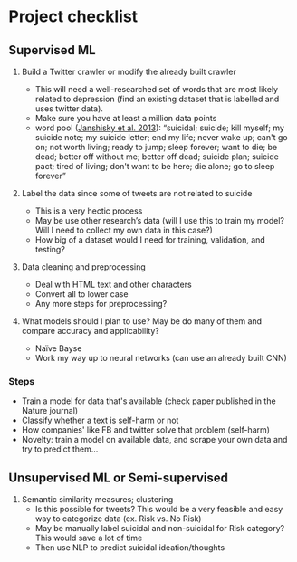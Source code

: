 # Project checklist

## Supervised ML

1. Build a Twitter crawler or modify the already built crawler 
   - This will need a well-researched set of words that are most likely related to depression (find an existing dataset that is labelled and uses twitter data). 
   - Make sure you have at least a million data points 
   - word pool ([Janshisky et al. 2013](https://doi.org/10.1027/0227-5910/a000234)): 
   “suicidal; suicide; kill myself; my suicide note; my suicide letter; end my life; never wake up; can't go on; not worth living; ready to jump; sleep forever; want to die; be dead; better off without me; better off dead; suicide plan; suicide pact; tired of living; don't want to be here; die alone; go to sleep forever”

2. Label the data since some of tweets are not related to suicide 
   - This is a very hectic process  
   - May be use other research’s data (will I use this to train my model? Will I need to collect my own data in this case?) 
   - How big of a dataset would I need for training, validation, and testing? 

3. Data cleaning and preprocessing 
   - Deal with HTML text and other characters 
   - Convert all to lower case 
   - Any more steps for preprocessing? 

4. What models should I plan to use? May be do many of them and compare accuracy and applicability?  
   - Naïve Bayse 
   - Work my way up to neural networks (can use an already built CNN) 

### Steps
- Train a model for data that's available (check paper published in the Nature journal)
- Classify whether a text is self-harm or not 
- How companies' like FB and twitter solve that problem (self-harm) 
- Novelty: train a model on available data, and scrape your own data and try to predict them... 


## Unsupervised ML or Semi-supervised

1. Semantic similarity measures; clustering
   - Is this possible for tweets? This would be a very feasible and easy way to categorize data (ex. Risk vs. No Risk)
   - May be manually label suicidal and non-suicidal for Risk category? This would save a lot of time
   - Then use NLP to predict suicidal ideation/thoughts

